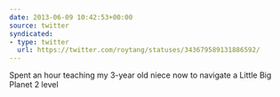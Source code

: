 ```yaml
---
date: 2013-06-09 10:42:53+00:00
source: twitter
syndicated:
- type: twitter
  url: https://twitter.com/roytang/statuses/343679589131886592/
---
```


Spent an hour teaching my 3-year old niece now to navigate a Little Big Planet 2 level